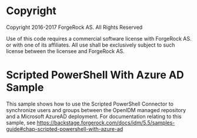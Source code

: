 Copyright
=============
Copyright 2016-2017 ForgeRock AS. All Rights Reserved

Use of this code requires a commercial software license with ForgeRock AS.
or with one of its affiliates. All use shall be exclusively subject
to such license between the licensee and ForgeRock AS.

Scripted PowerShell With Azure AD Sample
========================================

This sample shows how to use the Scripted PowerShell Connector to synchronize users and groups
between the OpenIDM managed repository and a Microsoft AzureAD deployment. For documentation
relating to this sample, see
https://backstage.forgerock.com/docs/idm/5.5/samples-guide#chap-scripted-powershell-with-azure-ad

